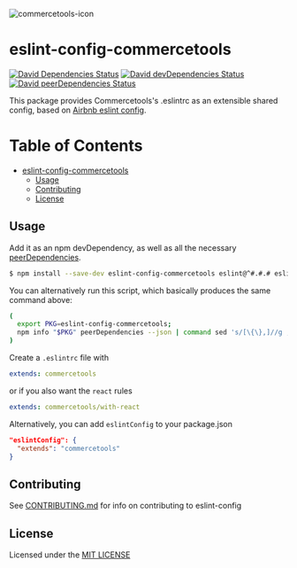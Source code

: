 ![commercetools-icon](https://github.com/commercetools/press-kit/blob/master/PNG/72DPI/CT%20logo%20horizontal%20RGB%2072dpi.png?raw=true)

# eslint-config-commercetools

[![David Dependencies Status][david-icon]][david]
[![David devDependencies Status][david-dev-icon]][david-dev]
[![David peerDependencies Status][david-peer-icon]][david-peer]

This package provides Commercetools's .eslintrc as an extensible shared config, based on [Airbnb eslint config](https://www.npmjs.com/package/eslint-config-airbnb).

Table of Contents
=================

  * [eslint-config-commercetools](#eslint-config-commercetools)
    * [Usage](#usage)
    * [Contributing](#contributing)
    * [License](#license)

## Usage
Add it as an npm devDependency, as well as all the necessary [peerDependencies](https://nodejs.org/en/blog/npm/peer-dependencies/).

```bash
$ npm install --save-dev eslint-config-commercetools eslint@^#.#.# eslint-config-airbnb@^#.#.# eslint-plugin-jsx-a11y@^#.#.# eslint-plugin-import@^#.#.# eslint-plugin-react@^#.#.#
```

You can alternatively run this script, which basically produces the same command above:

```bash
(
  export PKG=eslint-config-commercetools;
  npm info "$PKG" peerDependencies --json | command sed 's/[\{\},]//g ; s/: /@/g' | xargs npm install --save-dev "$PKG"
)
```

Create a `.eslintrc` file with

```yml
extends: commercetools
```

or if you also want the `react` rules

```yml
extends: commercetools/with-react
```

Alternatively, you can add `eslintConfig` to your package.json

```json
"eslintConfig": {
  "extends": "commercetools"
}
```

## Contributing
See [CONTRIBUTING.md](CONTRIBUTING.md) for info on contributing to eslint-config

## License
Licensed under the [MIT LICENSE](LICENSE)

[commercetools]: https://commercetools.com/
[david]: https://david-dm.org/commercetools/eslint-config
[david-icon]: https://img.shields.io/david/commercetools/eslint-config.svg?style=flat-square
[david-dev]: https://david-dm.org/commercetools/eslint-config?type=dev
[david-peer]: https://david-dm.org/commercetools/eslint-config?type=peer
[david-dev-icon]: https://img.shields.io/david/dev/commercetools/eslint-config.svg?style=flat-square
[david-peer-icon]: https://img.shields.io/david/peer/commercetools/eslint-config.svg?style=flat-square

